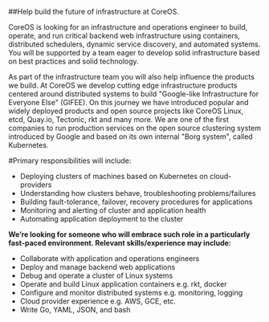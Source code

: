 ##Help build the future of infrastructure at CoreOS.


CoreOS is looking for an infrastructure and operations engineer to build, operate, and run critical backend web infrastructure using containers, distributed schedulers, dynamic service discovery, and automated systems. You will be supported by a team eager to develop solid infrastructure based on best practices and solid technology.


As part of the infrastructure team you will also help influence the products we build. At CoreOS we develop cutting edge infrastructure products centered around distributed systems to build "Google-like Infrastructure for Everyone Else" (GIFEE). On this journey we have introduced popular and widely deployed products and open source projects like CoreOS Linux, etcd, Quay.io, Tectonic, rkt and many more. We are one of the first companies to run production services on the open source clustering system introduced by Google and based on its own internal "Borg system", called Kubernetes.

#Primary responsibilities will include:


* Deploying clusters of machines based on Kubernetes on cloud-providers
* Understanding how clusters behave, troubleshooting problems/failures
* Building fault-tolerance, failover, recovery procedures for applications
* Monitoring and alerting of cluster and application health
* Automating application deployment to the cluster

**We’re looking for someone who will embrace such role in a particularly fast-paced environment. Relevant skills/experience may include:**

* Collaborate with application and operations engineers
* Deploy and manage backend web applications
* Debug and operate a cluster of Linux systems
* Operate and build Linux application containers e.g. rkt, docker
* Configure and monitor distributed systems e.g. monitoring, logging
* Cloud provider experience e.g. AWS, GCE, etc.
* Write Go, YAML, JSON, and bash


